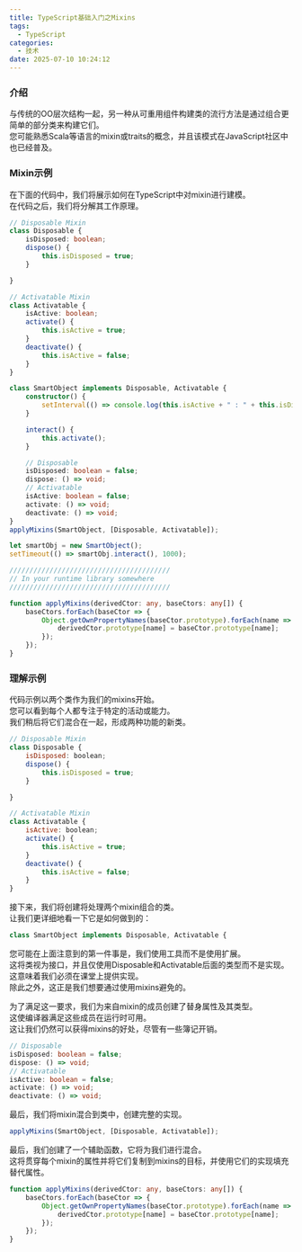 ```yaml
---
title: TypeScript基础入门之Mixins
tags:
  - TypeScript
categories:
  - 技术
date: 2025-07-10 10:24:12
---
```


### 介绍

与传统的OO层次结构一起，另一种从可重用组件构建类的流行方法是通过组合更简单的部分类来构建它们。  
您可能熟悉Scala等语言的mixin或traits的概念，并且该模式在JavaScript社区中也已经普及。

### Mixin示例

在下面的代码中，我们将展示如何在TypeScript中对mixin进行建模。  
在代码之后，我们将分解其工作原理。

```ts
// Disposable Mixin
class Disposable {
    isDisposed: boolean;
    dispose() {
        this.isDisposed = true;
    }

}

// Activatable Mixin
class Activatable {
    isActive: boolean;
    activate() {
        this.isActive = true;
    }
    deactivate() {
        this.isActive = false;
    }
}

class SmartObject implements Disposable, Activatable {
    constructor() {
        setInterval(() => console.log(this.isActive + " : " + this.isDisposed), 500);
    }

    interact() {
        this.activate();
    }

    // Disposable
    isDisposed: boolean = false;
    dispose: () => void;
    // Activatable
    isActive: boolean = false;
    activate: () => void;
    deactivate: () => void;
}
applyMixins(SmartObject, [Disposable, Activatable]);

let smartObj = new SmartObject();
setTimeout(() => smartObj.interact(), 1000);

////////////////////////////////////////
// In your runtime library somewhere
////////////////////////////////////////

function applyMixins(derivedCtor: any, baseCtors: any[]) {
    baseCtors.forEach(baseCtor => {
        Object.getOwnPropertyNames(baseCtor.prototype).forEach(name => {
            derivedCtor.prototype[name] = baseCtor.prototype[name];
        });
    });
}
```

### 理解示例

代码示例以两个类作为我们的mixins开始。  
您可以看到每个人都专注于特定的活动或能力。  
我们稍后将它们混合在一起，形成两种功能的新类。

```javascript
// Disposable Mixin
class Disposable {
    isDisposed: boolean;
    dispose() {
        this.isDisposed = true;
    }

}

// Activatable Mixin
class Activatable {
    isActive: boolean;
    activate() {
        this.isActive = true;
    }
    deactivate() {
        this.isActive = false;
    }
}
```

接下来，我们将创建将处理两个mixin组合的类。  
让我们更详细地看一下它是如何做到的：

```ts
class SmartObject implements Disposable, Activatable {
```

您可能在上面注意到的第一件事是，我们使用工具而不是使用扩展。  
这将类视为接口，并且仅使用Disposable和Activatable后面的类型而不是实现。  
这意味着我们必须在课堂上提供实现。  
除此之外，这正是我们想要通过使用mixins避免的。

为了满足这一要求，我们为来自mixin的成员创建了替身属性及其类型。  
这使编译器满足这些成员在运行时可用。  
这让我们仍然可以获得mixins的好处，尽管有一些簿记开销。

```ts
// Disposable
isDisposed: boolean = false;
dispose: () => void;
// Activatable
isActive: boolean = false;
activate: () => void;
deactivate: () => void;
```

最后，我们将mixin混合到类中，创建完整的实现。

```ts
applyMixins(SmartObject, [Disposable, Activatable]);
```

最后，我们创建了一个辅助函数，它将为我们进行混合。  
这将贯穿每个mixin的属性并将它们复制到mixins的目标，并使用它们的实现填充替代属性。

```ts
function applyMixins(derivedCtor: any, baseCtors: any[]) {
    baseCtors.forEach(baseCtor => {
        Object.getOwnPropertyNames(baseCtor.prototype).forEach(name => {
            derivedCtor.prototype[name] = baseCtor.prototype[name];
        });
    });
}
```
